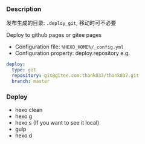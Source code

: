 

### Description
发布生成的目录: `.deploy_git`, 移动时可不必要

Deploy to github pages or gitee pages
- Configuration file: `%HEXO_HOME%/_config.yml`
- Configuration property: deploy.repository
e.g.
```yml
deploy:
  type: git
  repository: git@gitee.com:thank037/thank037.git
  branch: master
```

### Deploy
- hexo clean
- hexo g
- hexo s (If you want to see it local)
- gulp 
- hexo d
